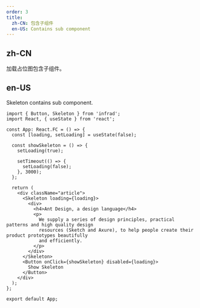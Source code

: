 ```yaml
---
order: 3
title:
  zh-CN: 包含子组件
  en-US: Contains sub component
---
```


## zh-CN

加载占位图包含子组件。

## en-US

Skeleton contains sub component.

```tsx
import { Button, Skeleton } from 'infrad';
import React, { useState } from 'react';

const App: React.FC = () => {
  const [loading, setLoading] = useState(false);

  const showSkeleton = () => {
    setLoading(true);

    setTimeout(() => {
      setLoading(false);
    }, 3000);
  };

  return (
    <div className="article">
      <Skeleton loading={loading}>
        <div>
          <h4>Ant Design, a design language</h4>
          <p>
            We supply a series of design principles, practical patterns and high quality design
            resources (Sketch and Axure), to help people create their product prototypes beautifully
            and efficiently.
          </p>
        </div>
      </Skeleton>
      <Button onClick={showSkeleton} disabled={loading}>
        Show Skeleton
      </Button>
    </div>
  );
};

export default App;
```

<style>
.article h4 {
  margin-bottom: 16px;
}
.article button {
  margin-top: 16px;
}
</style>
